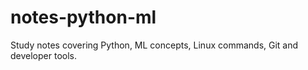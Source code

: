 # notes-python-ml
Study notes covering Python, ML concepts, Linux commands, Git and developer tools.
